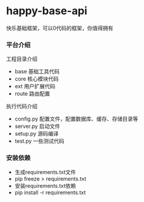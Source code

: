 # happy-base-api
快乐基础框架，可以0代码的框架，你值得拥有

### 平台介绍

工程目录介绍
- base 基础工具代码
- core 核心模块代码
- ext 用户扩展代码
- route 路由配置

执行代码介绍
- config.py 配置文件，配置数据库、缓存、存储目录等
- server.py 启动文件
- setup.py 源码编译
- test.py 一些测试代码


### 安装依赖
- 生成requirements.txt文件
- pip freeze > requirements.txt
- 安装requirements.txt依赖
- pip install -r requirements.txt
